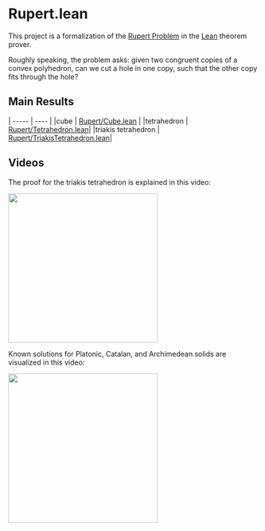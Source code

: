 # Rupert.lean

This project is a formalization of the
[Rupert Problem](https://en.wikipedia.org/wiki/Prince_Rupert%27s_cube) in
the [Lean](https://lean-lang.org/) theorem prover.

Roughly speaking, the problem asks:
given two congruent copies of a convex polyhedron,
can we cut a hole in one copy, such that the other copy fits through the hole?

## Main Results
| ----- | ---- |
|cube | [Rupert/Cube.lean](Rupert/Cube.lean) |
|tetrahedron | [Rupert/Tetrahedron.lean](Rupert/Tetrahedron.lean)|
|triakis tetrahedron | [Rupert/TriakisTetrahedron.lean](Rupert/TriakisTetrahedron.lean)|

## Videos

The proof for the triakis tetrahedron is explained in this video:

[<img src="http://img.youtube.com/vi/jDTPBdxmxKw/maxresdefault.jpg" height="300px">](https://youtu.be/jDTPBdxmxKw)

Known solutions for Platonic, Catalan, and Archimedean solids are
visualized in this video:

[<img src="http://img.youtube.com/vi/evKFok65t_E/maxresdefault.jpg" height="300px">](https://youtu.be/evKFok65t_E)

